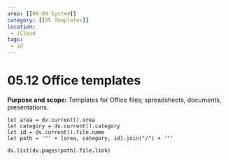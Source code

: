 ```yaml
---
area: [[00-09 System]]
category: [[05 Templates]]
location:
 - iCloud
tags:
 - id
---
```


# 05.12 Office templates

**Purpose and scope:** Templates for Office files; spreadsheets, documents, presentations.

```dataviewjs
let area = dv.current().area
let category = dv.current().category
let id = dv.current().file.name
let path = '"' + [area, category, id].join("/") + '"'

dv.list(dv.pages(path).file.link)
```
